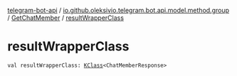[telegram-bot-api](../../index.md) / [io.github.oleksivio.telegram.bot.api.model.method.group](../index.md) / [GetChatMember](index.md) / [resultWrapperClass](./result-wrapper-class.md)

# resultWrapperClass

`val resultWrapperClass: `[`KClass`](https://kotlinlang.org/api/latest/jvm/stdlib/kotlin.reflect/-k-class/index.html)`<ChatMemberResponse>`